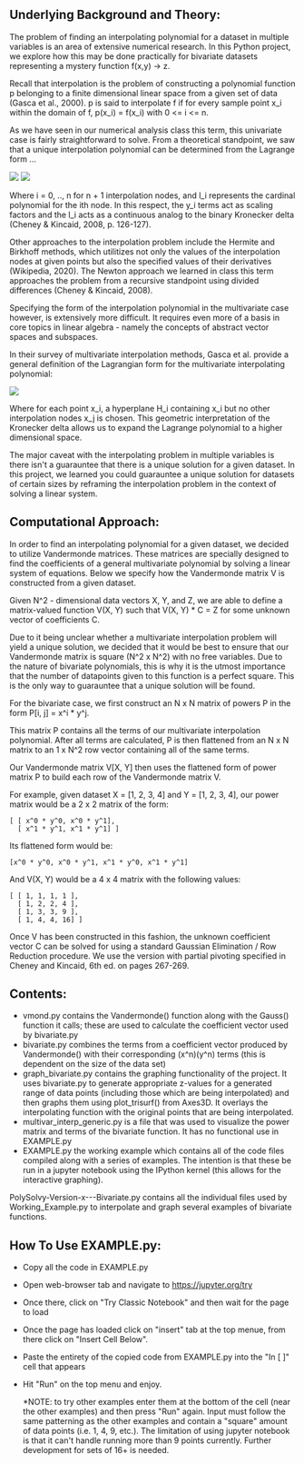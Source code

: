 
## Underlying Background and Theory: ##

The problem of finding an interpolating polynomial for a dataset in multiple variables is an area of extensive numerical research. In this Python project, we explore how this may be done practically for bivariate datasets representing a mystery function f(x,y) -> z.

Recall that interpolation is the problem of constructing a polynomial function p belonging to a finite dimensional linear space from a given set of data (Gasca et al., 2000). p is said to interpolate f if for every sample point x_i within the domain of f, p(x_i) = f(x_i) with 0 <= i <= n.

As we have seen in our numerical analysis class this term, this univariate case is fairly straightforward to solve. From a theoretical standpoint, we saw that a unique interpolation polynomial can be determined from the Lagrange form ...

<img src="https://latex.codecogs.com/gif.latex?p(x)=\sum_{i=0}^{n}{y_il_i(x)}"/>
<img src="https://latex.codecogs.com/gif.latex?l_i(x)=\prod_{j=0,j\neq{i}}^{n}{\frac{x-x_j}{x_i-x_j}}"/>

Where i = 0, .., n for n + 1 interpolation nodes, and l_i represents the cardinal polynomial for the ith node. In this respect, the y_i terms act as scaling factors and the l_i acts as a continuous analog to the binary Kronecker delta (Cheney & Kincaid, 2008, p. 126-127).

Other approaches to the interpolation problem include the Hermite and Birkhoff methods, which utilitizes not only the values of the interpolation nodes at given points but also the specified values of their derivatives (Wikipedia, 2020). The Newton approach we learned in class this term approaches the problem from a recursive standpoint using divided differences (Cheney & Kincaid, 2008).

Specifying the form of the interpolation polynomial in the multivariate case however, is extensively more difficult. It requires even more of a basis in core topics in linear algebra - namely the concepts of abstract vector spaces and subspaces.

In their survey of multivariate interpolation methods, Gasca et al. provide a general definition of the Lagrangian form for the multivariate interpolating polynomial:

<img src="https://latex.codecogs.com/gif.latex?p(x)=\sum_{i=0}^{n}{y_i\prod_{j=0,j\neq{i}}^{n}\frac{H_j(x)}{H_j(x_i)}}"/>

Where for each point x_i, a hyperplane H_i containing x_i but no other interpolation nodes x_j is chosen. This geometric interpretation of the Kronecker delta allows us to expand the Lagrange polynomial to a higher dimensional space.

The major caveat with the interpolating problem in multiple variables is there isn't a guarauntee that there is a unique solution for a given dataset. In this project, we learned you could guarauntee a unique solution for datasets of certain sizes by reframing the interpolation problem in the context of solving a linear system.

## Computational Approach: ##

In order to find an interpolating polynomial for a given dataset, we decided to utilize Vandermonde matrices. These matrices are specially designed to find the coefficients of a general multivariate polynomial by solving a linear system of equations. Below we specify how the Vandermonde matrix V is constructed from a given dataset.

Given N^2 - dimensional data vectors X, Y, and Z, we are able to define a matrix-valued function V(X, Y) such that V(X, Y) * C = Z for some unknown vector of coefficients C.

Due to it being unclear whether a multivariate interpolation problem will yield a unique solution, we decided that it would be best to ensure that our Vandermonde matrix is square (N^2 x N^2) with no free variables. Due to the nature of bivariate polynomials, this is why it is the utmost importance that the number of datapoints given to this function is a perfect square. This is the only way to guarauntee that a unique solution will be found.

For the bivariate case, we first construct an N x N matrix of powers P in the form P[i, j] = x^i * y^j.

This matrix P contains all the terms of our multivariate interpolation polynomial. After all terms are calculated, P is then flattened from an N x N matrix to an 1 x N^2 row vector containing all of the same terms.

Our Vandermonde matrix V[X, Y] then uses the flattened form of power matrix P to build each row of the Vandermonde matrix V.

For example, given dataset X = [1, 2, 3, 4] and Y = [1, 2, 3, 4], our power matrix would be a 2 x 2 matrix of the form:

```
[ [ x^0 * y^0, x^0 * y^1],
  [ x^1 * y^1, x^1 * y^1] ]
```

Its flattened form would be:

```
[x^0 * y^0, x^0 * y^1, x^1 * y^0, x^1 * y^1]
```

And V(X, Y) would be a 4 x 4 matrix with the following values:

```
[ [ 1, 1, 1, 1 ],
  [ 1, 2, 2, 4 ],
  [ 1, 3, 3, 9 ],
  [ 1, 4, 4, 16] ]
 ```
 
Once V has been constructed in this fashion, the unknown coefficient vector C can be solved for using a standard Gaussian Elimination / Row Reduction procedure. We use the version with partial pivoting specified in Cheney and Kincaid, 6th ed. on pages 267-269.

## Contents: ##
  - vmond.py contains the Vandermonde() function along with the Gauss() function it calls; these are used to calculate the coefficient vector used by bivariate.py
  - bivariate.py combines the terms from a coefficient vector produced by Vandermonde() with their corresponding (x^n)(y^n) terms (this is dependent on the size of the data set)
  - graph_bivariate.py contains the graphing functionality of the project. It uses bivariate.py to generate appropriate z-values for a generated range of data points (including those which are being interpolated) and then graphs them using plot_trisurf() from Axes3D. It overlays the interpolating function with the original points that are being interpolated.
  - multivar_interp_generic.py is a file that was used to visualize the power matrix and terms of the bivariate function. It has no functional use in EXAMPLE.py
  - EXAMPLE.py the working example which contains all of the code files compiled along with a series of examples. The intention is that these be run in a jupyter notebook using the IPython kernel (this allows for the interactive graphing).
 
PolySolvy-Version-x---Bivariate.py contains all the individual files used by Working_Example.py to interpolate and graph several examples of bivariate functions.
  
## How To Use EXAMPLE.py: ## 
  - Copy all the code in EXAMPLE.py
  - Open web-browser tab and navigate to https://jupyter.org/try
  - Once there, click on "Try Classic Notebook" and then wait for the page to load
  - Once the page has loaded click on "insert" tab at the top menue, from there click on "Insert Cell Below".
  - Paste the entirety of the copied code from EXAMPLE.py into the "In [ ]" cell that appears
  - Hit "Run" on the top menu and enjoy.
    
    *NOTE: to try other examples enter them at the bottom of the cell (near the other examples) and then press "Run" again. Input must follow the same patterning as the other examples and contain a "square" amount of data points (i.e. 1, 4, 9, etc.). The limitation of using jupyter notebook is that it can't handle running more than 9 points currently. Further development for sets of 16+ is needed.
  
